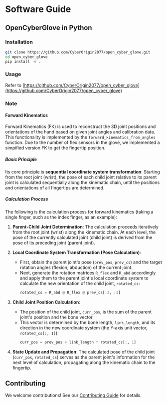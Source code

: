 # Software Guide

## OpenCyberGlove in Python

### Installation
```bash
git clone https://github.com/CyberOrigin2077/open_cyber_glove.git
cd open_cyber_glove
pip install -e .
```

### Usage

Refer to [https://github.com/CyberOrigin2077/open_cyber_glove](https://github.com/CyberOrigin2077/open_cyber_glove)

### Note
#### Forward Kinematics

Forward Kinematics (FK) is used to reconstruct the 3D joint positions and orientations of the hand based on given joint angles and calibration data. This functionality is implemented by the `forward_kinematics_from_angles` function. Due to the number of flex sensors in the glove, we implemented a simpified version FK to get the fingertip position.

#####  Basic Principle
Its core principle is **sequential coordinate system transformation**: Starting from the root joint (wrist), the pose of each child joint relative to its parent joint is calculated sequentially along the kinematic chain, until the positions and orientations of all fingertips are determined.

##### Calculation Process
The following is the calculation process for forward kinematics (taking a single finger, such as the index finger, as an example):

1.  **Parent-Child Joint Determination**: The calculation proceeds iteratively from the root joint (wrist) along the kinematic chain. At each level, the pose of the currently calculated joint (child joint) is derived from the pose of its preceding joint (parent joint).

2.  **Local Coordinate System Transformation (Pose Calculation)**:
    - First, obtain the parent joint's pose (`prev_pos`, `prev_cs`) and the target rotation angles (flexion, abduction) of the current joint.
    - Next, generate the rotation matrices `R_flex` and `R_abd` accordingly and apply them to the parent joint's local coordinate system to calculate the new orientation of the child joint, `rotated_cs`:
      ```python
      rotated_cs = R_abd @ R_flex @ prev_cs[:3, :3]
      ```

3.  **Child Joint Position Calculation**:
    - The position of the child joint, `curr_pos`, is the sum of the parent joint's position and the bone vector.
    - This vector is determined by the bone length, `link_length`, and its direction in the new coordinate system (the Y-axis unit vector, `rotated_cs[:, 1]`):
      ```python
      curr_pos = prev_pos + link_length * rotated_cs[:, 1]
      ```

4.  **State Update and Propagation**:
    The calculated pose of the child joint (`curr_pos`, `rotated_cs`) serves as the parent joint's information for the next level of calculation, propagating along the kinematic chain to the fingertip.

## Contributing
We welcome contributions! See our [Contributing Guide](../CONTRIBUTING.md) for details.
